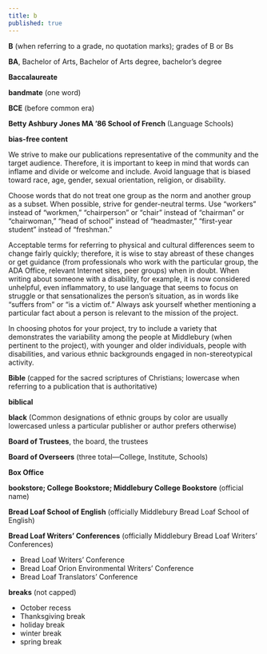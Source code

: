 ```yaml
---
title: b
published: true
---
```


**B** (when referring to a grade, no quotation marks); grades of B or Bs 

**BA**, Bachelor of Arts, Bachelor of Arts degree, bachelor’s degree 

**Baccalaureate**          

**bandmate** (one word)

**BCE** (before common era)

**Betty Ashbury Jones MA ’86 School of French** (Language Schools)

**bias-free content**

We strive to make our publications representative of the community and the target audience. Therefore, it is important to keep in mind that words can inflame and divide or welcome and include. Avoid language that is biased toward race, age, gender, sexual orientation, religion, or disability.

Choose words that do not treat one group as the norm and another group as a subset. When possible, strive for gender-neutral terms. Use “workers” instead of “workmen,” “chairperson” or “chair” instead of “chairman” or “chairwoman,” “head of school” instead of “headmaster,” “first-year student” instead of “freshman.”

Acceptable terms for referring to physical and cultural differences seem to change fairly quickly; therefore, it is wise to stay abreast of these changes or get guidance (from professionals who work with the particular group, the ADA Office, relevant Internet sites, peer groups) when in doubt. When writing about someone with a disability, for example, it is now considered unhelpful, even inflammatory, to use language that seems to focus on struggle or that sensationalizes the person’s situation, as in words like “suffers from” or “is a victim of.” Always ask yourself whether mentioning a particular fact about a person is relevant to the mission of the project.

In choosing photos for your project, try to include a variety that demonstrates the variability among the people at Middlebury (when pertinent to the project), with younger and older individuals, people with disabilities, and various ethnic backgrounds engaged in non-stereotypical activity.

**Bible** (capped for the sacred scriptures of Christians; lowercase when referring to a publication that is authoritative)

**biblical**

**black** (Common designations of ethnic groups by color are usually lowercased unless a particular publisher or author prefers otherwise)

**Board of Trustees**, the board, the trustees

**Board of Overseers** (three total—College, Institute, Schools)

**Box Office**

**bookstore; College Bookstore; Middlebury College Bookstore** (official name)

**Bread Loaf School of English** (officially Middlebury Bread Loaf School of English)

**Bread Loaf Writers’ Conferences** (officially Middlebury Bread Loaf Writers’ Conferences)

* Bread Loaf Writers’ Conference
* Bread Loaf Orion Environmental Writers’ Conference
* Bread Loaf Translators’ Conference

**breaks** (not capped)

* October recess  
* Thanksgiving break  
* holiday break  
* winter break  
* spring break
